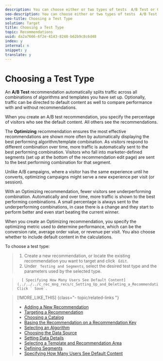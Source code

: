 ```yaml
---
description: You can choose either or two types of tests  A/B Test or Optimizing.
seo-description: You can choose either or two types of tests  A/B Test or Optimizing.
seo-title: Choosing a Test Type
solution: Target
title: Choosing a Test Type
topic: Recommendations
uuid: da2a7666-6f2e-4143-8248-b62b9c8c6d48
index: y
internal: n
snippet: y
translate: y
---
```


# Choosing a Test Type

An **A/B Test** recommendation automatically splits traffic across all combinations of algorithms and templates you have set up. Optionally, traffic can be directed to default content as well to compare performance with and without recommendations. 

When you create an A/B test recommendation, you specify the percentage of visitors who see the default content. All others see the recommendations. 

The **Optimizing** recommendation ensures the most effective recommendations are shown more often by automatically displaying the best performing algorithm/template combination. As visitors respond to different combination over time, more traffic is automatically sent to the best performing combination. Visitors who fall into marketer-defined segments (set up at the bottom of the recommendation edit page) are sent to the best performing combination for that segment. 

Unlike A/B campaigns, where a visitor has the same experience until he converts, optimizing campaigns might serve a new experience per visit (or session). 

With an Optimizing recommendation, fewer visitors see underperforming combination. Automatically and over time, more traffic is shown to the best performing combinations. A small percentage is always sent to the underperforming combinations, in case there is a change and they start to perform better and even start beating the current winner. 

When you create an Optimizing recommendation, you specify the optimizing metric used to determine performance, which can be the conversion rate, average order value, or revenue per visit. You also choose whether to include default content in the calculations. 

To choose a test type: 

>1. Create a new recommendation, or locate the existing recommendation you want to target and click ` Edit`.
>1. Under ` Testing and Segments`, select the desired test type and the parameters used by the selected type.

>       [ Specifying How Many Users See Default Content](../../../c_rec_mng_recs/c_Setting_Up_and_Deleting_a_Recommendation/t_create_edit_recs/t_how_many_users_see_default_conten_recst.md#task_5059665F6EE64FA39D2851671898F996)1. Click ` Save`.

>[!MORE_LIKE_THIS] {class="- topic/related-links "}
>
>* [ Adding a New Recommendation ](c_Creating_a_New_Recommendation.md#concept_9F20B4F0F53D4399B10BCBBC979E0B4C)
>* [ Targeting a Recommendation ](t_targeting_recs.md#task_3D93B8962F6341CB9A3ADE8E29BFECA5)
>* [ Choosing a Catalog ](t_Choose_a_Catalog.md#task_047A4BA38078464782024764CA38EF0A)
>* [ Basing the Recommendation on a Recommendation Key ](t_rec_key_recs.md#task_2B0ED54AFBF64C56916B6E1F4DC0DC3B)
>* [ Selecting an Algorithm ](t_algo_select_recs.md#task_2203616ABBE342B6ADAB08F278D794FA)
>* [ Choosing the Data Source ](t_data_source_recs.md#task_4EC990FBF374465EA6B7FCA8A5A12786)
>* [ Setting Data Details ](t_Setting_Data_Details.md#task_28DB20F968B1451481D8E51BAF947079)
>* [ Selecting a Template and Recommendation Area ](t_template_and_recommendation_area_recs.md#task_45CA0403F24944EF9FE6C4FC5D1A7836)
>* [ Defining Segments ](t_definesegments_recs.md#task_338EDF86E0A2412896C2854257E91D62)
>* [ Specifying How Many Users See Default Content ](t_how_many_users_see_default_conten_recst.md#task_5059665F6EE64FA39D2851671898F996)
